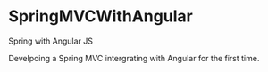 # SpringMVCWithAngular
Spring with Angular JS

Develpoing a Spring MVC intergrating with Angular for the first time.
